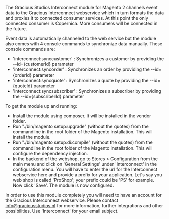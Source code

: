 The Gracious Studios Interconnect module for Magento 2 channels event data to the Gracious Interconnect webservice 
which in turn formats the data and proxies it to connected consumer services. At this point the only connected consumer
is Copernica. More consumers will be connected in the future.

Event data is automatically channeled to the web service but the module also comes with 4 console commands to 
synchronize data manually. These console commands are:
- 'interconnect:synccustomer' :     Synchronizes a customer by providing the --id={customerId} parameter
- 'interconnect:syncorder' :        Synchronizes an order by providing the --id={orderId} parameter
- 'interconnect:syncquote' :        Synchronizes a quote by providing the --id={quoteId} parameter
- 'interconnect:syncsubscriber' :   Synchronizes a subscriber by providing the --id={subscriberId} parameter

To get the module up and running:
- Install the module using composer. It will be installed in the vendor folder.
- Run "./bin/magento setup:upgrade" (without the quotes) from the commandline in the root folder of the Magento 
installation. This will install the module.
- Run "./bin/magento setup:di:compile" (without the quotes) from the commandline in the root folder of the Magento 
installation. This will configure the dependency injection.
- In the backend of the webshop, go to Stores > Configuration from the main menu and click on 'General Settings' 
under 'Interconnect' in the configuration menu. You will have to enter the url for the Interconnect webservice here and
provide a prefix for your application. Let's say you web shop is called 'ProShop'; your prefix could be 'PS' for 
example. Now click 'Save'. The module is now configured.

In order to use this module completely you will need to have an account for the Gracious Interconnect webservice. 
Please contact info@graciousstudios.nl for more information, further integrations and other possibilities. Use 
'Interconnect' for your email subject.